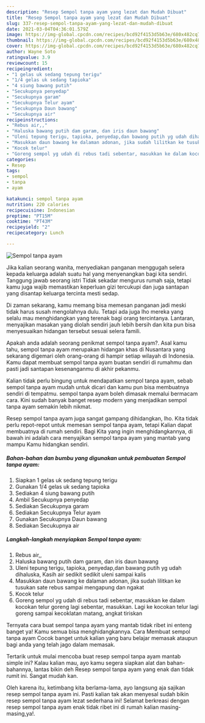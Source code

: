 ```yaml
---
description: "Resep Sempol tanpa ayam yang lezat dan Mudah Dibuat"
title: "Resep Sempol tanpa ayam yang lezat dan Mudah Dibuat"
slug: 337-resep-sempol-tanpa-ayam-yang-lezat-dan-mudah-dibuat
date: 2021-03-04T04:36:01.579Z
image: https://img-global.cpcdn.com/recipes/bcd92f4153d5b63e/680x482cq70/sempol-tanpa-ayam-foto-resep-utama.jpg
thumbnail: https://img-global.cpcdn.com/recipes/bcd92f4153d5b63e/680x482cq70/sempol-tanpa-ayam-foto-resep-utama.jpg
cover: https://img-global.cpcdn.com/recipes/bcd92f4153d5b63e/680x482cq70/sempol-tanpa-ayam-foto-resep-utama.jpg
author: Wayne Soto
ratingvalue: 3.9
reviewcount: 15
recipeingredient:
- "1 gelas uk sedang tepung terigu"
- "1/4 gelas uk sedang tapioka"
- "4 siung bawang putih"
- "Secukupnya penyedap"
- "Secukupnya garam"
- "Secukupnya Telur ayam"
- "Secukupnya Daun bawang"
- "Secukupnya air"
recipeinstructions:
- "Rebus air,,"
- "Haluska bawang putih dam garam, dan iris daun bawang"
- "Uleni tepung terigu, tapioka, penyedap,dan bawang putih yg udah dihaluska, Kasih air sedikit sedikit uleni sampai kalis"
- "Masukkan daun bawang ke dalaman adonan, jika sudah lilitkan ke tusukan sate rebus sampai mengapung dan ngakat"
- "Kocok telur"
- "Goreng sempol yg udah di rebus tadi sebentar, masukkan ke dalam kocokan telur goreng lagi sebentar, masukkan. Lagi ke kocokan telur lagi goreng sampai kecoklatan matang, angkat tiriskan"
categories:
- Resep
tags:
- sempol
- tanpa
- ayam

katakunci: sempol tanpa ayam 
nutrition: 220 calories
recipecuisine: Indonesian
preptime: "PT15M"
cooktime: "PT43M"
recipeyield: "2"
recipecategory: Lunch

---
```



![Sempol tanpa ayam](https://img-global.cpcdn.com/recipes/bcd92f4153d5b63e/680x482cq70/sempol-tanpa-ayam-foto-resep-utama.jpg)

Jika kalian seorang wanita, menyediakan panganan menggugah selera kepada keluarga adalah suatu hal yang menyenangkan bagi kita sendiri. Tanggung jawab seorang istri Tidak sekadar mengurus rumah saja, tetapi kamu juga wajib memastikan keperluan gizi tercukupi dan juga santapan yang disantap keluarga tercinta mesti sedap.

Di zaman  sekarang, kamu memang bisa memesan panganan jadi meski tidak harus susah mengolahnya dulu. Tetapi ada juga lho mereka yang selalu mau menghidangkan yang terenak bagi orang tercintanya. Lantaran, menyajikan masakan yang diolah sendiri jauh lebih bersih dan kita pun bisa menyesuaikan hidangan tersebut sesuai selera famili. 



Apakah anda adalah seorang penikmat sempol tanpa ayam?. Asal kamu tahu, sempol tanpa ayam merupakan hidangan khas di Nusantara yang sekarang digemari oleh orang-orang di hampir setiap wilayah di Indonesia. Kamu dapat membuat sempol tanpa ayam buatan sendiri di rumahmu dan pasti jadi santapan kesenanganmu di akhir pekanmu.

Kalian tidak perlu bingung untuk mendapatkan sempol tanpa ayam, sebab sempol tanpa ayam mudah untuk dicari dan kamu pun bisa membuatnya sendiri di tempatmu. sempol tanpa ayam boleh dimasak memalui bermacam cara. Kini sudah banyak banget resep modern yang menjadikan sempol tanpa ayam semakin lebih nikmat.

Resep sempol tanpa ayam juga sangat gampang dihidangkan, lho. Kita tidak perlu repot-repot untuk memesan sempol tanpa ayam, tetapi Kalian dapat membuatnya di rumah sendiri. Bagi Kita yang ingin menghidangkannya, di bawah ini adalah cara menyajikan sempol tanpa ayam yang mantab yang mampu Kamu hidangkan sendiri.

<!--inarticleads1-->

##### Bahan-bahan dan bumbu yang digunakan untuk pembuatan Sempol tanpa ayam:

1. Siapkan 1 gelas uk sedang tepung terigu
1. Gunakan 1/4 gelas uk sedang tapioka
1. Sediakan 4 siung bawang putih
1. Ambil Secukupnya penyedap
1. Sediakan Secukupnya garam
1. Sediakan Secukupnya Telur ayam
1. Gunakan Secukupnya Daun bawang
1. Sediakan Secukupnya air




<!--inarticleads2-->

##### Langkah-langkah menyiapkan Sempol tanpa ayam:

1. Rebus air,,
1. Haluska bawang putih dam garam, dan iris daun bawang
1. Uleni tepung terigu, tapioka, penyedap,dan bawang putih yg udah dihaluska, Kasih air sedikit sedikit uleni sampai kalis
1. Masukkan daun bawang ke dalaman adonan, jika sudah lilitkan ke tusukan sate rebus sampai mengapung dan ngakat
1. Kocok telur
1. Goreng sempol yg udah di rebus tadi sebentar, masukkan ke dalam kocokan telur goreng lagi sebentar, masukkan. Lagi ke kocokan telur lagi goreng sampai kecoklatan matang, angkat tiriskan




Ternyata cara buat sempol tanpa ayam yang mantab tidak ribet ini enteng banget ya! Kamu semua bisa menghidangkannya. Cara Membuat sempol tanpa ayam Cocok banget untuk kalian yang baru belajar memasak ataupun bagi anda yang telah jago dalam memasak.

Tertarik untuk mulai mencoba buat resep sempol tanpa ayam mantab simple ini? Kalau kalian mau, ayo kamu segera siapkan alat dan bahan-bahannya, lantas bikin deh Resep sempol tanpa ayam yang enak dan tidak rumit ini. Sangat mudah kan. 

Oleh karena itu, ketimbang kita berlama-lama, ayo langsung aja sajikan resep sempol tanpa ayam ini. Pasti kalian tak akan menyesal sudah bikin resep sempol tanpa ayam lezat sederhana ini! Selamat berkreasi dengan resep sempol tanpa ayam enak tidak ribet ini di rumah kalian masing-masing,ya!.

